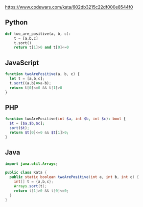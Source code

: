 https://www.codewars.com/kata/602db3215c22df000e8544f0

## Python
```python
def two_are_positive(a, b, c):
    t = [a,b,c]
    t.sort()
    return t[1]>0 and t[0]<=0
```

## JavaScript
```js
function twoArePositive(a, b, c) {
  let t = [a,b,c];
  t.sort((a,b)=>a-b);
  return t[0]<=0 && t[1]>0
}
```

## PHP
```php
function twoArePositive(int $a, int $b, int $c): bool {
  $t = [$a,$b,$c];
  sort($t);
  return $t[0]<=0 && $t[1]>0;
}
```

## Java
```java
import java.util.Arrays;

public class Kata {
  public static boolean twoArePositive(int a, int b, int c) {
    int[] t = {a,b,c};
    Arrays.sort(t);
    return t[1]>0 && t[0]<=0;
  }
}
```